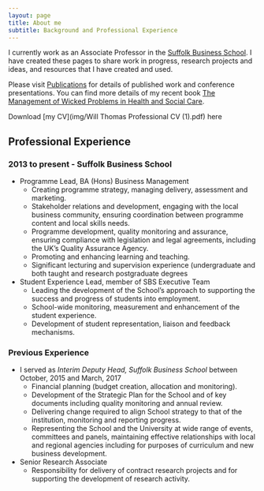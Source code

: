 ```yaml
---
layout: page
title: About me
subtitle: Background and Professional Experience
---
```


I currently work as an Associate Professor in the [Suffolk Business School](www.uos.ac.uk/business). I have created these pages to share work in progress, research projects and ideas, and resources that I have created and used.

Please visit [Publications](/pages/publications) for details of published work and conference presentations. You can find more details of my recent book [The Management of Wicked Problems in Health and Social Care](/pages/mgmtwickedproblems).

Download [my CV](img/Will Thomas Professional CV (1).pdf) here

## Professional Experience

### 2013 to present - Suffolk Business School
- Programme Lead, BA (Hons) Business Management
  - Creating programme strategy, managing delivery, assessment and marketing.
  - Stakeholder relations and development, engaging with the local business community, ensuring coordination between programme content and local skills needs.
  - Programme development, quality monitoring and assurance, ensuring compliance with legislation and legal agreements, including the UK’s Quality Assurance Agency.
  - Promoting and enhancing learning and teaching.
  - Significant lecturing and supervision experience (undergraduate and both taught and research postgraduate degrees
- Student Experience Lead, member of SBS Executive Team
  - Leading the development of the School’s approach to supporting the success and progress of students into employment.
  - School-wide monitoring, measurement and enhancement of the student experience.
  - Development of student representation, liaison and feedback mechanisms.

### Previous Experience
- I served as *Interim Deputy Head, Suffolk Business School* between October, 2015 and March, 2017 
  -  Financial planning (budget creation, allocation and monitoring).
  - Development of the Strategic Plan for the School and of key documents including quality monitoring and annual review.
  - Delivering change required to align School strategy to that of the institution, monitoring and reporting progress.
  - Representing the School and the University at wide range of events, committees and panels, maintaining effective relationships with local and regional agencies including for purposes of curriculum and new business development. 
 - Senior Research Associate
   - Responsibility for delivery of contract research projects and for supporting the development of research activity.

